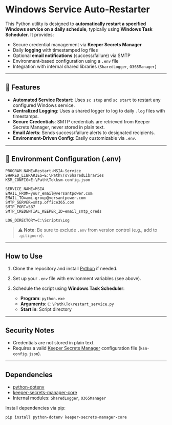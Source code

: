# Windows Service Auto-Restarter

This Python utility is designed to **automatically restart a specified Windows service on a daily schedule**, typically using **Windows Task Scheduler**. It provides:

- Secure credential management via **Keeper Secrets Manager**
- Daily **logging** with timestamped log files
- Optional **email notifications** (success/failure) via SMTP
- Environment-based configuration using a `.env` file
- Integration with internal shared libraries (`SharedLogger`, `O365Manager`)

---

## 🔧 Features

- **Automated Service Restart**: Uses `sc stop` and `sc start` to restart any configured Windows service.
- **Centralized Logging**: Uses a shared logger to log to daily `.log` files with timestamps.
- **Secure Credentials**: SMTP credentials are retrieved from Keeper Secrets Manager, never stored in plain text.
- **Email Alerts**: Sends success/failure alerts to designated recipients.
- **Environment-Driven Config**: Easily customizable via `.env`.

---

## 📝 Environment Configuration (.env)

```env
PROGRAM_NAME=Restart-MSIA-Service
SHARED_LIBRARIES=E:\Path\To\SharedLibraries
KSM_CONFIG=E:\Path\To\ksm-config.json

SERVICE_NAME=MSIA
EMAIL_FROM=your_email@versantpower.com
EMAIL_TO=ami-group@versantpower.com
SMTP_SERVER=smtp.office365.com
SMTP_PORT=587
SMTP_CREDENTIAL_KEEPER_ID=email_smtp_creds

LOG_DIRECTORY=C:\Scripts\Log
````

> ⚠️ **Note**: Be sure to exclude `.env` from version control (e.g., add to `.gitignore`).

---

##  How to Use

1. Clone the repository and install [Python](https://www.python.org/downloads/) if needed.
2. Set up your `.env` file with environment variables (see above).
3. Schedule the script using **Windows Task Scheduler**:

   * **Program**: `python.exe`
   * **Arguments**: `C:\Path\To\restart_service.py`
   * **Start in**: Script directory

---

##  Security Notes

* Credentials are not stored in plain text.
* Requires a valid [Keeper Secrets Manager](https://docs.keeper.io/secrets-manager/) configuration file (`ksm-config.json`).

---

## Dependencies

* [python-dotenv](https://pypi.org/project/python-dotenv/)
* [keeper-secrets-manager-core](https://pypi.org/project/keeper-secrets-manager-core/)
* Internal modules: `SharedLogger`, `O365Manager`

Install dependencies via pip:

```bash
pip install python-dotenv keeper-secrets-manager-core
```

